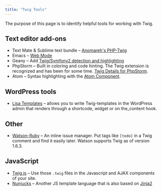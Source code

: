 ```yaml
---
title: "Twig Tools"
---
```


The purpose of this page is to identify helpful tools for working with Twig.

## Text editor add-ons

* Text Mate & Sublime text bundle – [Anomareh's PHP-Twig](https://github.com/Anomareh/PHP-Twig.tmbundle)
* Emacs – [Web Mode](https://web-mode.org/)
* Geany – Add [Twig/Symfony2 detection and highlighting](https://wiki.geany.org/howtos/geany_and_django#twigsymfony2_support)
* PhpStorm – Built in coloring and code hinting. The Twig extension is recognized and has been for some time. [Twig Details for PhpStorm](https://blog.jetbrains.com/phpstorm/2013/06/twig-support-in-phpstorm/).
* Atom – Syntax highlighting with the [Atom Component](https://atom.io/packages/php-twig).

## WordPress tools

* [Lisa Templates](https://github.com/pierreminik/lisa-templates/) – allows you to write Twig-templates in the WordPress admin that renders through a shortcode, widget or on the_content hook.
	

## Other

 * [Watson-Ruby](https://nhmood.github.io/watson-ruby/) – An inline issue manager. Put tags like `[todo]` in a Twig comment and find it easily later. Watson supports Twig as of version 1.6.3.

## JavaScript

* [Twig.js](https://github.com/justjohn/twig.js) – Use those `.twig` files in the Javascript and AJAX components of your site.
* [Nunjucks](https://mozilla.github.io/nunjucks/) – Another JS template language that is also based on [Jinja2](https://jinja.pocoo.org/docs/)
